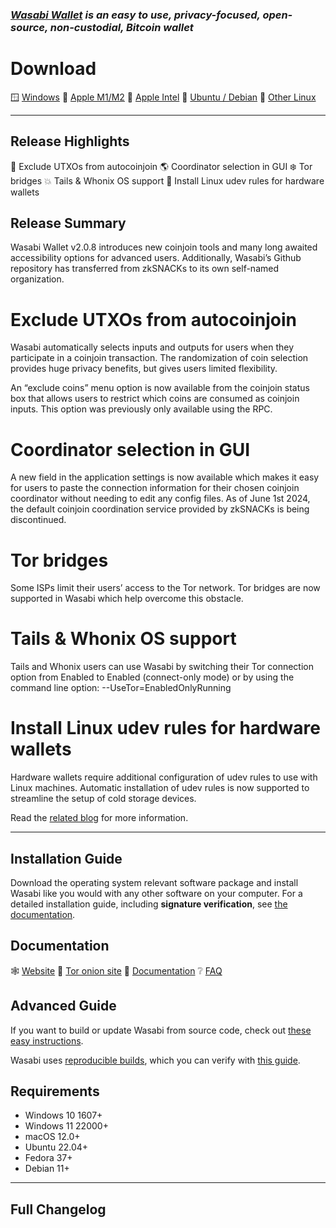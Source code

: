 ### _[Wasabi Wallet](https://WasabiWallet.io) is an easy to use, privacy-focused, open-source, non-custodial, Bitcoin wallet_

# Download
:window: [Windows](https://github.com/WalletWasabi/WalletWasabi/releases/download/v2.0.x/Wasabi-2.0.8.msi)
:green_apple: [Apple M1/M2](https://github.com/WalletWasabi/WalletWasabi/releases/download/v2.0.x/Wasabi-2.0.8-arm64.dmg)
:apple: [Apple Intel](https://github.com/WalletWasabi/WalletWasabi/releases/download/v2.0.x/Wasabi-2.0.8.dmg)
:penguin: [Ubuntu / Debian](https://github.com/WalletWasabi/WalletWasabi/releases/download/v2.0.x/Wasabi-2.0.8.deb)
:penguin: [Other Linux](https://github.com/WalletWasabi/WalletWasabi/releases/download/v2.0.x/Wasabi-2.0.8.tar.gz)

---
## Release Highlights
:pushpin: Exclude UTXOs from autocoinjoin
:earth_americas: Coordinator selection in GUI
:snowflake: Tor bridges
:boom: Tails & Whonix OS support
:floppy_disk: Install Linux udev rules for hardware wallets

## Release Summary

Wasabi Wallet v2.0.8 introduces new coinjoin tools and many long awaited accessibility options for advanced users. Additionally, Wasabi’s Github repository has transferred from zkSNACKs to its own self-named organization.

# Exclude UTXOs from autocoinjoin

Wasabi automatically selects inputs and outputs for users when they participate in a coinjoin transaction. The randomization of coin selection provides huge privacy benefits, but gives users limited flexibility.

An “exclude coins” menu option is now available from the coinjoin status box that allows users to restrict which coins are consumed as coinjoin inputs. This option was previously only available using the RPC.

# Coordinator selection in GUI

A new field in the application settings is now available which makes it easy for users to paste the connection information for their chosen coinjoin coordinator without needing to edit any config files. As of June 1st 2024, the default coinjoin coordination service provided by zkSNACKs is being discontinued.

# Tor bridges

Some ISPs limit their users’ access to the Tor network. Tor bridges are now supported in Wasabi which help overcome this obstacle.

# Tails & Whonix OS support

Tails and Whonix users can use Wasabi by switching their Tor connection option from Enabled to Enabled (connect-only mode) or by using the command line option: --UseTor=EnabledOnlyRunning

# Install Linux udev rules for hardware wallets

Hardware wallets require additional configuration of udev rules to use with Linux machines. Automatic installation of udev rules is now supported to streamline the setup of cold storage devices.

Read the [related blog](https://blog.wasabiwallet.io/) for more information.

---
## Installation Guide
Download the operating system relevant software package and install Wasabi like you would with any other software on your computer. 
For a detailed installation guide, including **signature verification**, see [the documentation](https://docs.wasabiwallet.io/using-wasabi/InstallPackage.html).

## Documentation
:spider_web: [Website](https://wasabiwallet.io)
:onion: [Tor onion site](http://wasabiukrxmkdgve5kynjztuovbg43uxcbcxn6y2okcrsg7gb6jdmbad.onion/)
:orange_book: [Documentation](https://docs.wasabiwallet.io)
:grey_question: [FAQ](https://github.com/WalletWasabi/WalletWasabi/discussions/categories/faq)

## Advanced Guide
If you want to build or update Wasabi from source code, check out [these easy instructions](https://docs.wasabiwallet.io/using-wasabi/BuildSource.html).

Wasabi uses [reproducible builds](https://reproducible-builds.org/), which you can verify with [this guide](https://github.com/WalletWasabi/WalletWasabi/blob/master/WalletWasabi.Documentation/Guides/DeterministicBuildGuide.md).

## Requirements
- Windows 10 1607+
- Windows 11 22000+
- macOS 12.0+
- Ubuntu 22.04+
- Fedora 37+
- Debian 11+
---

## Full Changelog
